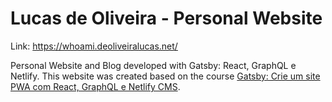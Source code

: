 # Lucas de Oliveira - Personal Website

Link: https://whoami.deoliveiralucas.net/

Personal Website and Blog developed with Gatsby: React, GraphQL e Netlify. This website was created based on the course [Gatsby: Crie um site PWA com React, GraphQL e Netlify CMS](https://www.udemy.com/course/gatsby-crie-um-site-pwa-com-react-graphql-e-netlify-cms/).
